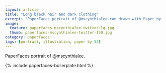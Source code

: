 ```yaml
---
layout: article
title: "Long black hair and dark clothing"
excerpt: "PaperFaces portrait of @mscynthialee-ron drawn with Paper by 53 on an iPad."
image: 
  feature: paperfaces-mscynthialee-twitter-lg.jpg
  thumb: paperfaces-mscynthialee-twitter-150.jpg
category: paperfaces
tags: [portrait, illustration, paper by 53]
---
```


PaperFaces portrait of [@mscynthialee](http://twitter.com/mscynthialee).

{% include paperfaces-boilerplate.html %}